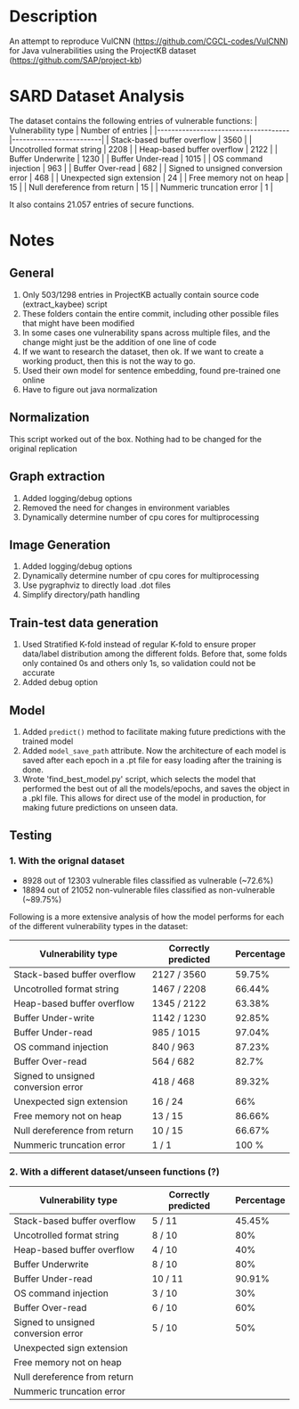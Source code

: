 # Description
 An attempt to reproduce VulCNN (https://github.com/CGCL-codes/VulCNN) for Java vulnerabilities using the ProjectKB dataset (https://github.com/SAP/project-kb)

# SARD Dataset Analysis

The dataset contains the following entries of vulnerable functions:
|         Vulnerability type          |    Number of entries    |
|-------------------------------------|-------------------------|
| Stack-based buffer overflow         | 3560                    | 
| Uncotrolled format string           | 2208                    |
| Heap-based buffer overflow          | 2122                    |
| Buffer Underwrite                   | 1230                    | 
| Buffer Under-read                   | 1015                    |
| OS command injection                | 963                     |
| Buffer Over-read                    | 682                     | 
| Signed to unsigned conversion error | 468                     |
| Unexpected sign extension           | 24                      |
| Free memory not on heap             | 15                      |
| Null dereference from return        | 15                      | 
| Nummeric truncation error           | 1                       |

It also contains 21.057 entries of secure functions.

# Notes

## General
1. Only 503/1298 entries in ProjectKB actually contain source code (extract_kaybee) script
2. These folders contain the entire commit, including other possible files that might have been modified
3. In some cases one vulnerability spans across multiple files, and the change might just be the addition of one line of code
4. If we want to research the dataset, then ok. If we want to create a working product, then this is not the way to go.
5. Used their own model for sentence embedding, found pre-trained one online 
6. Have to figure out java normalization



## Normalization
This script worked out of the box. Nothing had to be changed for the original replication

## Graph extraction
1. Added logging/debug options
2. Removed the need for changes in environment variables
3. Dynamically determine number of cpu cores for multiprocessing

## Image Generation
1. Added logging/debug options
2. Dynamically determine number of cpu cores for multiprocessing
3. Use pygraphviz to directly load .dot files
4. Simplify directory/path handling

## Train-test data generation
1. Used Stratified K-fold instead of regular K-fold to ensure proper data/label distribution among the different folds. Before that, some folds only contained 0s and others only 1s, so validation could not be accurate
2. Added debug option

## Model
1. Added ```predict()``` method to facilitate making future predictions with the trained model
2. Added ```model_save_path``` attribute. Now the architecture of each model is saved after each epoch in a .pt file for easy loading after the training is done.
3. Wrote 'find_best_model.py' script, which selects the model that performed the best out of all the models/epochs, and saves the object in a .pkl file. This allows for direct use of the model in production, for making future predictions on unseen data.

## Testing
### 1. With the orignal dataset
- 8928 out of 12303 vulnerable files classified as vulnerable (~72.6%)
- 18894 out of 21052 non-vulnerable files classified as non-vulnerable (~89.75%)

Following is a more extensive analysis of how the model performs for each of the different vulnerability types in the dataset:

|         Vulnerability type          |    Correctly predicted  | Percentage |
|-------------------------------------|-------------------------|------------|
| Stack-based buffer overflow         | 2127 / 3560             | 59.75%     |
| Uncotrolled format string           | 1467 / 2208             | 66.44%     |
| Heap-based buffer overflow          | 1345 / 2122             | 63.38%     |
| Buffer Under-write                  | 1142 / 1230             | 92.85%     | 
| Buffer Under-read                   | 985 / 1015              | 97.04%     |
| OS command injection                | 840 / 963               | 87.23%     | 
| Buffer Over-read                    | 564 / 682               | 82.7%      | 
| Signed to unsigned conversion error | 418 / 468               | 89.32%     |
| Unexpected sign extension           | 16 / 24                 | 66%        |
| Free memory not on heap             | 13 / 15                 | 86.66%     |
| Null dereference from return        | 10 / 15                 | 66.67%     | 
| Nummeric truncation error           | 1 / 1                   | 100 %      |


### 2. With a different dataset/unseen functions (?)
|         Vulnerability type          |    Correctly predicted  | Percentage |
|-------------------------------------|-------------------------|------------|
| Stack-based buffer overflow         | 5 / 11                  | 45.45%     |
| Uncotrolled format string           | 8 / 10                  | 80%        |
| Heap-based buffer overflow          | 4 / 10                  | 40%        |
| Buffer Underwrite                   | 8 / 10                  | 80%        |
| Buffer Under-read                   | 10 / 11                 | 90.91%     |
| OS command injection                | 3 / 10                  | 30%        |
| Buffer Over-read                    | 6 / 10                  | 60%        |
| Signed to unsigned conversion error | 5 / 10                  | 50%        |
| Unexpected sign extension           |                         |
| Free memory not on heap             |                         |
| Null dereference from return        |                         | 
| Nummeric truncation error           |                         |

